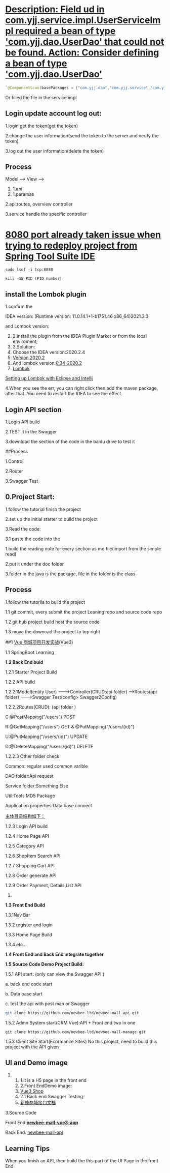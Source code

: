



# [Description: Field ud in com.yjj.service.impl.UserServiceImpl required a bean of type 'com.yjj.dao.UserDao' that could not be found. Action: Consider defining a bean of type 'com.yjj.dao.UserDao'](https://www.cnblogs.com/leafarmyarmy/p/10564509.html)

```java
`@ComponentScan(basePackages = {"com.yjj.dao","com.yjj.service","com.yjj.controller"})
```



Or filled the file in the service impl

## Login update account log out:

1.login get the token(get the token)

2.change the user information(send the token to the server and verify the token)

3.log out the user information(delete the token)



## Process

Model --> View -->

1. 1.api
2. 1.paramas

2.api:routes, overview controller

3.service handle the specific controller

# [8080 port already taken issue when trying to redeploy project from Spring Tool Suite IDE](https://stackoverflow.com/questions/40118878/8080-port-already-taken-issue-when-trying-to-redeploy-project-from-spring-tool-s)

```
sudo lsof -i tcp:8080

kill -15 PID (PID number)
```



## install the Lombok plugin

1.confirm the 

IDEA version: (Runtime version: 11.0.14.1+1-b1751.46 x86_64)2021.3.3

and Lombok version:

2. 2.install the plugin from the IDEA Plugin Market or from the local enviroment;
3. 3.Solution:
4. Choose the IDEA version:2020.2.4 
5. [Version 2020.2](https://www.jetbrains.com/idea/download/other.html)
6. And lombok version:[0.34-2020.2](https://plugins.jetbrains.com/plugin/6317-lombok/versions/stable/107975)
7. [Lombok](https://plugins.jetbrains.com/plugin/6317-lombok/versions)

[Setting up Lombok with Eclipse and Intellij](https://www.baeldung.com/lombok-ide)

4.When you see the err, you can right click then add the maven package, after that. You need to restart the IDEA to see the effect.

## Login API section

1.Login API build

2.TEST it in the Swagger

3.download the section of the code in the baidu drive to test it

##Process

1.Control

2.Router

3.Swagger Test

## 0.Project Start:

1.follow the tutorial finish the project

2.set up the initial starter to build the project

3.Read the code: 

3.1 paste the code into the 



1.build the reading note for every section as md file(import from the simple read)

2.put it under the doc folder

3.folder in the java is the package, file in the folder is the class

## Process

1.follow the tutorila to build the project

1.1 git commit, every submit the project Leaning repo and source code repo

1.2 git hub project build host the source code

1.3 move the downoad the project to top right



##1 [Vue 商城项目开发实战](https://juejin.cn/book/6844733826191589390/section)(Vue3)



1.1 SpringBoot Learning

**1.2 Back End buid**

1.2.1 Starter Project Build

1.2.2 API build

1.2.2.1Model(entity User) --->Controller(CRUD:api folder) -->Routes(api folder) --->Swagger Test(config> Swagger2Config)

1.2.2.2Routes(CRUD): (api folder )

C:@PostMapping("/users") POST



R:@GetMapping("/users") GET & @PutMapping("/users/{id}")



U:@PutMapping("/users/{id}") UPDATE

D:@DeleteMapping("/users/{id}") DELETE



1.2.2.3 Other folder check:

Common: regular used common varible

DAO folder:Api request

Service folder:Something Else

Util:Tools MD5 Package

Application.properties:Data base connect

[主体目录结构如下：](https://juejin.cn/book/6844733826191589390/section/6844733826279669774)



1.2.3  Login API build

1.2.4 Home Page API

1.2.5 Category API

1.2.6 ShopItem Search API

1.2.7 Shopping Cart API

1.2.8 Order generate API

1.2.9 Order Payment, Details,List API

1.



**1.3 Front End Build**

1.3.1Nav Bar

1.3.2 register and login

1.3.3 Home Page Build

1.3.4 etc...

**1.4 Front End and Back End integrate together**

**1.5 Source Code Demo Project Build:**

1.5.1 API start: (only can view the Swagger API )

a. back end code start

b. Data base start

c. test the api with post man or Swagger

```bash
git clone https://github.com/newbee-ltd/newbee-mall-api.git
```



1.5.2 Admn System start(CRM Vue):API + Front end two in one

```
git clone https://github.com/newbee-ltd/newbee-mall-manage.git
```



1.5.3 Client Site Start(Ecormance Sites) No this project, need to build this project with the API given



## UI and Demo image

1. 1. 1.it is a H5 page in the front end
   2. 2.Front EndDemo image:
   3. [Vue3 Shop](http://47.99.134.126:5008/#/home)
   4. 2.1 Back end Swagger Testing:
   5. [新蜂商城接口文档](http://backend-api-01.newbee.ltd/swagger-ui.html)

3.Source Code

Front End:**[newbee-mall-vue3-app](https://github.com/newbee-ltd/newbee-mall-vue3-app)**

Back End: [newbee-mall-api](https://github.com/newbee-ltd/newbee-mall-api)



## Learning Tips

When you finish an API, then build the this part of the UI Page in the front End

